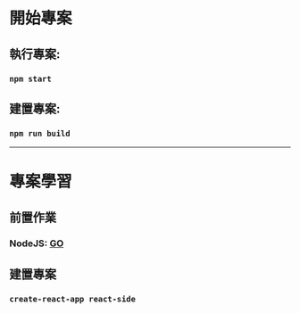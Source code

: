 # 開始專案

## 執行專案:

### `npm start`

## 建置專案:

### `npm run build`

---

# 專案學習

## 前置作業

### NodeJS: [GO](https://nodejs.org/en/)

## 建置專案

### `create-react-app react-side`